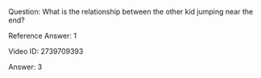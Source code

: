 Question: What is the relationship between the other kid jumping near the end?

Reference Answer: 1

Video ID: 2739709393

Answer: 3

